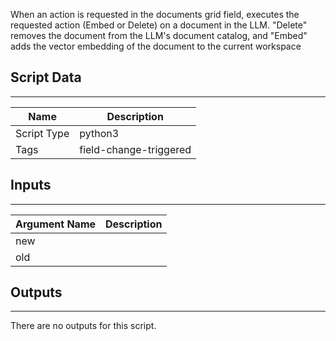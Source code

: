 When an action is requested in the documents grid field, executes the requested action (Embed or Delete) on a document in the LLM. "Delete" removes the document from the LLM's document catalog, and "Embed" adds the vector embedding of the document to the current workspace

## Script Data

---

| **Name** | **Description** |
| --- | --- |
| Script Type | python3 |
| Tags | field-change-triggered |

## Inputs

---

| **Argument Name** | **Description** |
| --- | --- |
| new |  |
| old |  |

## Outputs

---
There are no outputs for this script.
